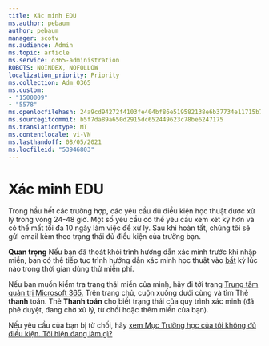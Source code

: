 ```yaml
---
title: Xác minh EDU
ms.author: pebaum
author: pebaum
manager: scotv
ms.audience: Admin
ms.topic: article
ms.service: o365-administration
ROBOTS: NOINDEX, NOFOLLOW
localization_priority: Priority
ms.collection: Adm_O365
ms.custom:
- "1500009"
- "5578"
ms.openlocfilehash: 24a9cd94272f4103fe404bf86e519582138e6b37734e11715b72ebcd2de9d5cb
ms.sourcegitcommit: b5f7da89a650d2915dc652449623c78be6247175
ms.translationtype: MT
ms.contentlocale: vi-VN
ms.lasthandoff: 08/05/2021
ms.locfileid: "53946803"
---
```

# <a name="edu-verification"></a>Xác minh EDU

Trong hầu hết các trường hợp, các yêu cầu đủ điều kiện học thuật được xử lý trong vòng 24-48 giờ. Một số yêu cầu có thể yêu cầu xem xét kỹ hơn và có thể mất tối đa 10 ngày làm việc để xử lý. Sau khi hoàn tất, chúng tôi sẽ gửi email kèm theo trạng thái đủ điều kiện của trường bạn.

**Quan trọng** Nếu bạn đã thoát khỏi trình hướng dẫn xác minh trước khi nhập miền, bạn có thể tiếp tục trình hướng dẫn xác minh học thuật vào [bất](https://go.microsoft.com/fwlink/p/?linkid=2135255) kỳ lúc nào trong thời gian dùng thử miễn phí.

Nếu bạn muốn kiểm tra trạng thái miền của mình, hãy đi tới trang [Trung tâm quản trị Microsoft 365.](https://go.microsoft.com/fwlink/p/?linkid=2024339) Trên trang chủ, cuộn xuống dưới cùng và tìm Thẻ **thanh** toán. Thẻ **Thanh toán** cho biết trạng thái của quy trình xác minh (đã phê duyệt, đang chờ xử lý, từ chối hoặc thêm miền của bạn).

Nếu yêu cầu của bạn bị từ chối, hãy [xem Mục Trường học của tôi không đủ điều kiện. Tôi hiện đang làm gì?](https://docs.microsoft.com/microsoft-365/commerce/subscriptions/verify-academic-eligibility#my-school-isnt-eligible-what-do-i-do-now)